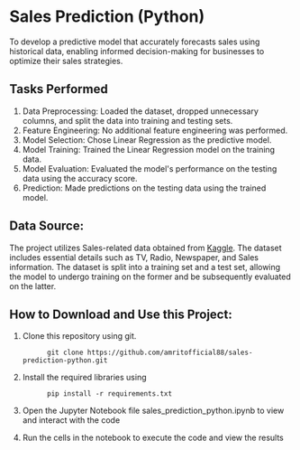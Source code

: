 
# Sales Prediction (Python)

To develop a predictive model that accurately forecasts sales using historical data, enabling informed decision-making for businesses to optimize their sales strategies.

## Tasks Performed

1. Data Preprocessing: Loaded the dataset, dropped unnecessary columns, and split the data into training and testing sets.
2. Feature Engineering: No additional feature engineering was performed.
3. Model Selection: Chose Linear Regression as the predictive model.
4. Model Training: Trained the Linear Regression model on the training data.
5. Model Evaluation: Evaluated the model's performance on the testing data using the accuracy score.
6. Prediction: Made predictions on the testing data using the trained model.


## Data Source:

The project utilizes Sales-related data obtained from [Kaggle](). The dataset includes essential details such as TV,	Radio, Newspaper, and	Sales information. The dataset is split into a training set and a test set, allowing the model to undergo training on the former and be subsequently evaluated on the latter.


## How to Download and Use this Project:

1. Clone this repository using git.
   ``` shell
         git clone https://github.com/amritofficial88/sales-prediction-python.git
   ```
2. Install the required libraries using
   
   ``` shell
         pip install -r requirements.txt
   ```
4. Open the Jupyter Notebook file sales_prediction_python.ipynb to view and interact with the code
5. Run the cells in the notebook to execute the code and view the results


